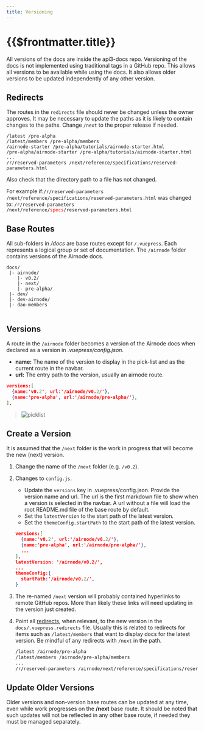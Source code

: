 ```yaml
---
title: Versioning
---
```


# {{$frontmatter.title}}

<TocHeader />
<TOC class="table-of-contents" :include-level="[2,3]" />

All versions of the docs are inside the api3-docs repo. Versioning of the docs is not implemented using traditional tags in a GitHub repo. This allows all versions to be available while using the docs. It also allows older versions to be updated independently of any other version.

## Redirects

The routes in the `redirects` file should never be changed unless the owner approves. 
It may be necessary to update the paths as it is likely to contain changes to the paths. Change `/next` to the proper release if needed.

```
/latest /pre-alpha
/latest/members /pre-alpha/members
/airnode-starter /pre-alpha/tutorials/airnode-starter.html
/pre-alpha/airnode-starter /pre-alpha/tutorials/airnode-starter.html
...
/r/reserved-parameters /next/reference/specifications/reserved-parameters.html
```

Also check that the directory path to a file has not changed.

For example if:<code>/r/reserved-parameters /next/reference/specifications/reserved-parameters.html</code>
was changed to:
<code>/r/reserved-parameters /next/reference/<span style="color:red;">specs</span>/reserved-parameters.html</code>

## Base Routes

All sub-folders in _/docs_ are base routes except for `/.vuepress`. Each represents a logical group or set of documentation. The `/airnode` folder contains versions of the Airnode docs.

```text
docs/
 |- airnode/
    |- v0.2/
    |- next/
    |- pre-alpha/
 |- dev/
 |- dev-airnode/
 |- dao-members
 
```

## Versions

A route in the `/airnode` folder becomes a version of the Airnode docs when declared as a version in _.vuepress/config.json_.

- **name:** The name of the version to display in the pick-list and as the current route in the navbar.
- **url:** The entry path to the version, usually an airnode route.

```json
versions:[
  {name:'v0.2', url:'/airnode/v0.2/'},
  {name:'pre-alpha', url:'/airnode/pre-alpha/'},
],
```
  > ![picklist](./assets/img/version-picklist2.png)

## Create a Version

It is assumed that the `/next` folder is the work in progress that will become the new (next) version.

1. Change the name of the `/next` folder (e.g. `/v0.2`).

2. Changes to `config.js`. 
 
     - Update the `versions` key in .vuepress/config.json. Provide the version name and url. The url is the first markdown file to show when a version is selected in the navbar. A url without a file will load the root README.md file of the base route by default.
     - Set the `latestVersion` to the start path of the latest version.
     - Set the `themeConfig.startPath` to the start path of the latest version.

    ```json
    versions:[
      {name:'v0.2', url:'/airnode/v0.2/'},
      {name:'pre-alpha', url:'/airnode/pre-alpha/'},
      ...
    ],
    latestVersion: '/airnode/v0.2/',
    ...
    themeConfig:{
      startPath:'/airnode/v0.2/',
    }
    ```

3. The re-named `/next` version will probably contained hyperlinks to remote GitHub repos. More than likely these links will need updating in the version just created.

4. Point all [redirects](versioning.md#redirects), when relevant, to the new version in the `docs/.vuepress.redirects` file. Usually this is related to redirects for items such as `/latest/members` that want to display docs for the latest version. Be mindful of any redirects with `/next` in the path.

    ```bash
    /latest /airnode/pre-alpha
    /latest/members /airnode/pre-alpha/members
    ...
    /r/reserved-parameters /airnode/next/reference/specifications/reserved-parameters.html
    ```

## Update Older Versions

Older versions and non-version base routes can be updated at any time, even while work progresses on the **/next** base route. It should be noted that such updates will not be reflected in any other base route, if needed they must be managed separately.
